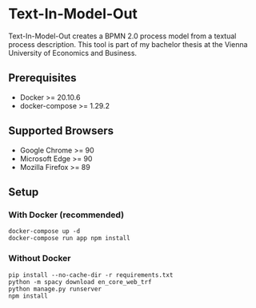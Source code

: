 # Text-In-Model-Out

Text-In-Model-Out creates a BPMN 2.0 process model from a textual process description.
This tool is part of my bachelor thesis at the Vienna University of Economics and Business.

## Prerequisites

* Docker >= 20.10.6
* docker-compose >= 1.29.2

## Supported Browsers

* Google Chrome >= 90
* Microsoft Edge >= 90
* Mozilla Firefox >= 89

## Setup

### With Docker (recommended)

```
docker-compose up -d
docker-compose run app npm install
```

### Without Docker

```
pip install --no-cache-dir -r requirements.txt
python -m spacy download en_core_web_trf
python manage.py runserver
npm install
```
